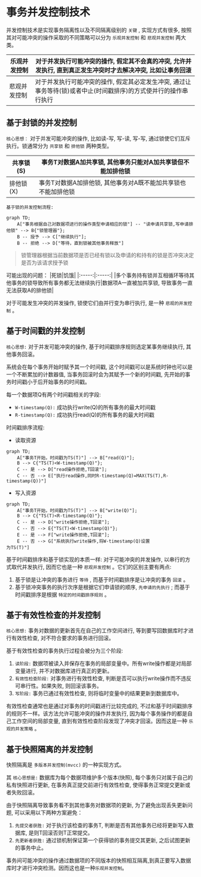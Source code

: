 # 事务并发控制技术

并发控制技术是实现事务隔离性以及不同隔离级别的 `关键` , 实现方式有很多, 按照其对可能冲突的操作采取的不同策略可以分为 `乐观并发控制` 和 `悲观并发控制` 两大类。

|乐观并发控制|对于并发执行可能冲突的操作, 假定其不会真的冲突, 允许并发执行, 直到真正发生冲突时才去解决冲突, 比如让事务回滚|
|-----|-----|
|悲观并发控制|对于并发执行可能冲突的操作, 假定其必定发生冲突, 通过让事务等待(锁)或者中止(时间戳排序)的方式使并行的操作串行执行|

## 基于封锁的并发控制

`核心思想：` 对于并发可能冲突的操作, 比如读-写, 写-读, 写-写, 通过锁使它们互斥执行。锁通常分为 `共享锁` 和 `排他锁` 两种类型。

|共享锁(S)|事务T对数据A加共享锁, 其他事务只能对A加共享锁但不能加排他锁|
|-----|-----|
|排他锁(X)|事务T对数据A加排他锁, 其他事务对A既不能加共享锁也不能加排他锁|

 `基于锁的并发控制流程:`

``` mermaid
graph TD;
    A["事务根据自己对数据项进行的操作类型申请相应的锁"] -- "读申请共享锁,写申请排他锁" --> B{"锁管理器"};
    B -- 授予 --> C["继续执行"];
    B -- 拒绝 --> D["等待，直到锁被其他事务释放"]
```

> 锁管理器根据当前数据项是否已经有锁以及申请的和持有的锁是否冲突决定是否为该请求授予锁

可能出现的问题：
|死锁|饥饿|
|:-----:|:-----:|
|多个事务持有锁并互相循环等待其他事务的锁导致所有事务都无法继续执行|数据项A一直被加共享锁, 导致事务一直无法获取A的排他锁|

对于可能发生冲突的并发操作, 锁使它们由并行变为串行执行, 是一种 `悲观的并发控制` 。

## 基于时间戳的并发控制

`核心思想:` 对于并发可能冲突的操作, 基于时间戳排序规则选定某事务继续执行, 其他事务回滚。

系统会在每个事务开始时赋予其一个时间戳, 这个时间戳可以是系统时钟也可以是一个不断累加的计数器值, 当事务回滚时会为其赋予一个新的时间戳, 先开始的事务时间戳小于后开始事务的时间戳。

每一个数据项Q有两个时间戳相关的字段:

* `W-timestamp(Q):` 成功执行write(Q)的所有事务的最大时间戳
* `R-timestamp(Q):` 成功执行read(Q)的所有事务的最大时间戳

时间戳排序流程:

* 读取资源

``` mermaid
graph TD;
    A["事务T开始，时间戳为TS(T)"] --> B["read(Q)"];
    B --> C{"TS(T)<W-timestamp(Q)"};
    C -- 是 --> D["read操作拒绝,T回滚"];
    C -- 否 --> E["执行read操作,同时R-timestamp(Q)=MAX(TS(T),R-timestamp(Q))"]
```

* 写入资源

``` mermaid
graph TD;
    A["事务T开始，时间戳为TS(T)"] --> B["write(Q)"];
    B --> C{"TS(T)<R-timestamp(Q)"};
    C -- 是 --> D["write操作拒绝,T回滚"];
    C -- 否 --> E{"TS(T)<W-timestamp(Q)"};
    E -- 是 --> F["write操作拒绝,T回滚"];
    E -- 否 --> G["系统执行write操作,将W-timestamp(Q)设置
为TS(T)"]
```

基于时间戳排序和基于锁实现的本质一样: 对于可能冲突的并发操作, 以串行的方式取代并发执行, 因而它也是一种 `悲观并发控制` 。它们的区别主要有两点:

1. 基于锁是让冲突的事务进行 `等待` , 而基于时间戳排序是让冲突的事务 `回滚` 。
2. 基于锁冲突事务的执行次序是根据它们申请锁的顺序, `先申请的先执行` ; 而基于时间戳排序是根据 `特定的时间戳排序规则` 。

## 基于有效性检查的并发控制

`核心思想:` 事务对数据的更新首先在自己的工作空间进行, 等到要写回数据库时才进行有效性检查, 对不符合要求的事务进行回滚。

基于有效性检查的事务执行过程会被分为三个阶段:

1. `读阶段:` 数据项被读入并保存在事务的局部变量中。所有write操作都是对局部变量进行, 并不对数据库进行真正的更新。
2. `有效性检查阶段:` 对事务进行有效性检查, 判断是否可以执行write操作而不违反可串行性。如果失败, 则回滚该事务。
3. `写阶段:` 事务已通过有效性检查, 则将临时变量中的结果更新到数据库中。

有效性检查通常也是通过对事务的时间戳进行比较完成的, 不过和基于时间戳排序的规则不一样。该方法允许可能冲突的操作并发执行, 因为每个事务操作的都是自己工作空间的局部变量, 直到有效性检查阶段发现了冲突才回滚。因而这是一种 `乐观的并发策略` 。

## 基于快照隔离的并发控制

快照隔离是 `多版本并发控制(mvcc)` 的一种实现方式。

其 `核心思想是:` 数据库为每个数据项维护多个版本(快照), 每个事务只对属于自己的私有快照进行更新, 在事务真正提交前进行有效性检查, 使得事务正常提交更新或者失败回滚。

由于快照隔离导致事务看不到其他事务对数据项的更新, 为了避免出现丢失更新问题, 可以采用以下两种方案避免：

1. `先提交者获胜:` 对于执行该检查的事务T, 判断是否有其他事务已经将更新写入数据库, 是则T回滚否则T正常提交。
2. `先更新者获胜:` 通过锁机制保证第一个获得锁的事务提交其更新, 之后试图更新的事务中止。

事务间可能冲突的操作通过数据项的不同版本的快照相互隔离,到真正要写入数据库时才进行冲突检测。因而这也是一种`乐观并发控制`。